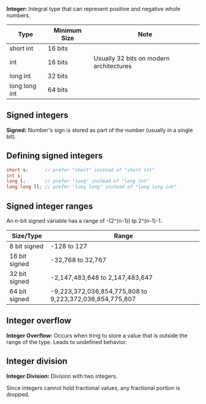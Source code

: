 **Integer:** Integral type that can represent positive and negative whole numbers.

| Type          | Minimum Size | Note                                    |
|---------------|--------------|-----------------------------------------|
| short int     | 16 bits      |                                         |
| int           | 16 bits      | Usually 32 bits on modern architectures |
| long int      | 32 bits      |                                         |
| long long int | 64 bits      |                                         |

## Signed integers
**Signed:** Number's sign is stored as part of the number (usually in a single bit).

## Defining signed integers
```cpp
short s;      // prefer "short" instead of "short int"
int i;
long l;       // prefer "long" instead of "long int"
long long ll; // prefer "long long" instead of "long long int"
```

## Signed integer ranges
An n-bit signed variable has a range of -(2^(n-1)) tp 2^(n-1)-1.

| Size/Type      | Range                                                   |
|----------------|---------------------------------------------------------|
| 8 bit signed   | -128 to 127                                             |
| 16 bit signed  | -32,768 to 32,767                                       |
| 32 bit signed  | -2,147,483,648 to 2,147,483,647                         |
| 64 bit signed  | -9,223,372,036,854,775,808 to 9,223,372,036,854,775,807 |

## Integer overflow
**Integer Overflow:** Occurs when tring to store a value that is outside the range of the type. Leads to undefined behavior.

## Integer division
**Integer Division:** Division with two integers.

Since integers cannot hold fractional values, any fractional portion is dropped. 